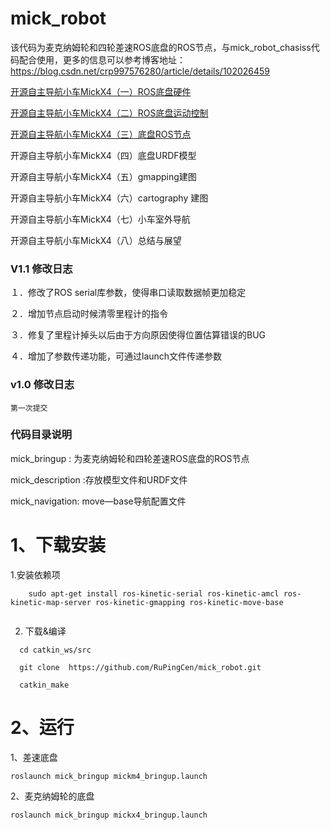 # mick_robot

该代码为麦克纳姆轮和四轮差速ROS底盘的ROS节点，与mick_robot_chasiss代码配合使用，更多的信息可以参考博客地址：https://blog.csdn.net/crp997576280/article/details/102026459

[开源自主导航小车MickX4（一）ROS底盘硬件](https://blog.csdn.net/crp997576280/article/details/108290182)

[开源自主导航小车MickX4（二）ROS底盘运动控制](https://blog.csdn.net/crp997576280/article/details/108475154)

[开源自主导航小车MickX4（三）底盘ROS节点](https://blog.csdn.net/crp997576280/article/details/108567732)

开源自主导航小车MickX4（四）底盘URDF模型

开源自主导航小车MickX4（五）gmapping建图

开源自主导航小车MickX4（六）cartography 建图

开源自主导航小车MickX4（七）小车室外导航

开源自主导航小车MickX4（八）总结与展望


### V1.1 修改日志
  １．修改了ROS serial库参数，使得串口读取数据帧更加稳定
  
  ２．增加节点启动时候清零里程计的指令
  
  ３．修复了里程计掉头以后由于方向原因使得位置估算错误的BUG
  
  ４．增加了参数传递功能，可通过launch文件传递参数
  
### v1.0 修改日志
    
    第一次提交

### 代码目录说明

mick_bringup : 为麦克纳姆轮和四轮差速ROS底盘的ROS节点

mick_description :存放模型文件和URDF文件

mick_navigation: move—base导航配置文件
  
# 1、下载安装
 1.安装依赖项
```
    sudo apt-get install ros-kinetic-serial ros-kinetic-amcl ros-kinetic-map-server ros-kinetic-gmapping ros-kinetic-move-base
    
```
  
 2. 下载&编译
 ```
   cd catkin_ws/src
   
   git clone  https://github.com/RuPingCen/mick_robot.git
   
   catkin_make
```
# 2、运行

1、差速底盘 

 ```
roslaunch mick_bringup mickm4_bringup.launch
```

2、麦克纳姆轮的底盘 

 ```
roslaunch mick_bringup mickx4_bringup.launch
```

